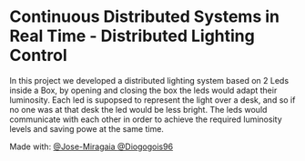 # Continuous Distributed Systems in Real Time - Distributed Lighting Control

In this project we developed a distributed lighting system based on 2 Leds inside a Box, by opening and closing the box the leds would adapt their luminosity. Each led is supopsed to represent the light over a desk, and so if no one was at that desk the led would be less bright. The leds would communicate with each other in order to achieve the required luminosity levels and saving powe at the same time.

Made with:
[@Jose-Miragaia ](https://github.com/Jose-Miragaia)
[@Diogogois96](https://github.com/Diogogois96)
